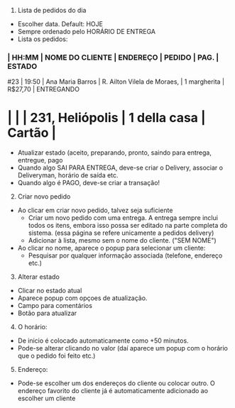 1. Lista de pedidos do dia

 - Escolher data. Default: HOJE
 - Sempre ordenado pelo HORÁRIO DE ENTREGA
 - Lista os pedidos: 

### | HH:MM | NOME DO CLIENTE  | ENDEREÇO                    | PEDIDO       | PAG.    | ESTADO
#23 | 19:50 | Ana Maria Barros | R. Ailton Vilela de Moraes, | 1 margherita | R$27,70 | ENTREGANDO
#   |       |                  | 231, Heliópolis             | 1 della casa | Cartão  |

   - Atualizar estado (aceito, preparando, pronto, saindo para entrega, entregue, pago
 - Quando algo SAI PARA ENTREGA, deve-se criar o Delivery, associar o Deliveryman, horário de saída etc.
 - Quando algo é PAGO, deve-se criar a transação!

2. Criar novo pedido
 - Ao clicar em criar novo pedido, talvez seja suficiente
   - Criar um novo pedido com uma entrega. A entrega sempre inclui todos os itens, embora isso possa ser editado na parte completa do sistema. (essa página se refere unicamente a pedidos delivery)
   - Adicionar à lista, mesmo sem o nome do cliente. ("SEM NOME")
 - Ao clicar no nome, aparece o popup para selecionar um cliente:
   - Pesquisar por qualquer informação associada (telefone, endereço etc.)

3. Alterar estado
 - Clicar no estado atual
 - Aparece popup com opçoes de atualização.
 - Campo para comentários
 - Botão para atualizar

4. O horário: 
 - De inicio é colocado automaticamente como +50 minutos.
 - Pode-se alterar clicando no valor (daí aparece um popup com o horário que o pedido foi feito etc.)

5. Endereço:
 - Pode-se escolher um dos endereços do cliente ou colocar outro. O endereço favorito do cliente já é automaticamente adicionado ao escolher um cliente
